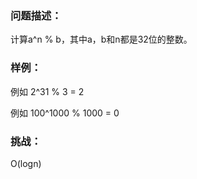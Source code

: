 ### 问题描述：
计算a^n % b，其中a，b和n都是32位的整数。

### 样例：
例如 2^31 % 3 = 2

例如 100^1000 % 1000 = 0

### 挑战：
O(logn)